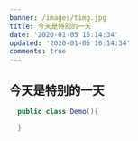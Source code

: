 ```yaml
---
banner: /images/timg.jpg
title: 今天是特别的一天
date: '2020-01-05 16:14:34'
updated: '2020-01-05 16:14:34'
comments: true
---
```


## 今天是特别的一天



```java
  public class Demo(){

  }
```
